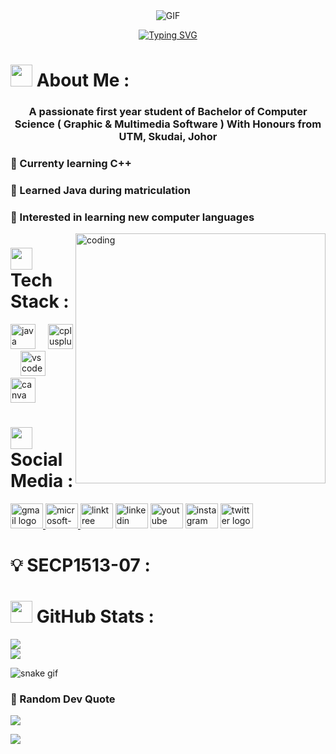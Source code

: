 <div align="center">
  
  <img alt="GIF" src="https://github.com/puterinurulsyahirah/puterinurulsyahirah/blob/main/HI%2C%20THERE%20%F0%9F%91%8B%F0%9F%8F%BC.gif"/>
  
  [![Typing SVG](https://readme-typing-svg.demolab.com?font=Fira+Code&duration=4000&pause=100&center=true&vCenter=true&random=false&width=435&lines=Computer+Graphic's+student+here+!+)](https://git.io/typing-svg)
  
</div>

# <img height="35" src="https://github.com/puterinurulsyahirah/puterinurulsyahirah/blob/main/Hi.gif"/> About Me :
<h3 align="center">A passionate first year student of Bachelor of Computer Science ( Graphic & Multimedia Software ) With Honours from UTM, Skudai, Johor</h3>
<h3 align="left">🔭 Currenty learning C++</h3>
<h3 align="left">🎒 Learned Java during matriculation</h3>
<h3 align="left">🤩 Interested in learning new computer languages</h3>
<img align="right" height="400" width="400" alt="coding" src="https://github.com/puterinurulsyahirah/puterinurulsyahirah/blob/main/Coding%20Gif.gif"/>

# <img height="35" src="https://github.com/puterinurulsyahirah/puterinurulsyahirah/blob/main/Robot.gif"/> Tech Stack :
<div align="left">
  <img src="https://skillicons.dev/icons?i=java" height="40" alt="java logo"  />
  <img width="12" />
  <img src="https://skillicons.dev/icons?i=cpp" height="40" alt="cplusplus logo"  />
  <img width="12" />
  <img src="https://skillicons.dev/icons?i=vscode" height="40" alt="vscode logo"  />
  <img width="12" />
  <img src="https://cdn.jsdelivr.net/gh/devicons/devicon/icons/canva/canva-original.svg" height="40" alt="canva logo"  />
</div>

# <img height="35" src="https://github.com/puterinurulsyahirah/puterinurulsyahirah/blob/main/Social%20Media.webp"/> Social Media :
<div align="left">
  <a href="puterinurulsyahirah@graduate.utm.my" target="_blank">
    <img src="https://raw.githubusercontent.com/maurodesouza/profile-readme-generator/master/src/assets/icons/social/gmail/default.svg" width="52" height="40" alt="gmail logo"  />
  </a>
  <a href="puterinurulsyahirah@outlook.com" target=_blank">
    <img src="https://raw.githubusercontent.com/maurodesouza/profile-readme-generator/master/src/assets/icons/social/microsoft-outlook/default.svg" width="52" height="40" alt="microsoft-outlook logo"  />
  </a>
  <img src="https://raw.githubusercontent.com/maurodesouza/profile-readme-generator/master/src/assets/icons/social/linktree/default.svg" width="52" height="40" alt="linktree logo"  />
  <img src="https://raw.githubusercontent.com/maurodesouza/profile-readme-generator/master/src/assets/icons/social/linkedin/default.svg" width="52" height="40" alt="linkedin logo"  />
  <img src="https://raw.githubusercontent.com/maurodesouza/profile-readme-generator/master/src/assets/icons/social/youtube/default.svg" width="52" height="40" alt="youtube logo"  />
  <img src="https://raw.githubusercontent.com/maurodesouza/profile-readme-generator/master/src/assets/icons/social/instagram/default.svg" width="52" height="40" alt="instagram logo"  />
  <img src="https://raw.githubusercontent.com/maurodesouza/profile-readme-generator/master/src/assets/icons/social/twitter/default.svg" width="52" height="40" alt="twitter logo"  />
</div>

# 💡 SECP1513-07 :


# <img height="35" src="https://github.com/puterinurulsyahirah/puterinurulsyahirah/blob/main/Chart.gif"/> GitHub Stats :
![](https://github-readme-stats.vercel.app/api?username=puterinurulsyahirah&theme=dark&hide_border=false&include_all_commits=false&count_private=false)<br/>
![](https://github-readme-streak-stats.herokuapp.com/?user=puterinurulsyahirah&theme=dark&hide_border=false)<br/>

![snake gif](https://github.com/puterinurulsyahirah/puterinurulsyhairah/blob/output/github-contribution-grid-snake.gif)

### 📝 Random Dev Quote
![](https://quotes-github-readme.vercel.app/api?type=horizontal&theme=radical)

[![](https://visitcount.itsvg.in/api?id=puterinurulsyahirah&icon=0&color=0)](https://visitcount.itsvg.in)

